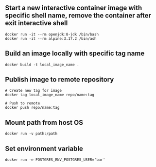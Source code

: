 ## Start a new interactive container image with specific shell name, remove the container after exit interactive shell

```shell
docker run -it --rm openjdk:8-jdk /bin/bash
docker run -it --rm alpine:3.17.2 /bin/ash
```

## Build an image locally with specific tag name

```shell
docker build -t local_image_name .
```

## Publish image to remote repository

```shell
# Create new tag for image
docker tag local_image_name repo/name:tag

# Push to remote
docker push repo/name:tag
```

## Mount path from host OS

```shell
docker run -v path:/path
```

## Set environment variable

```shell
docker run -e POSTGRES_ENV_POSTGRES_USER='bar'
```